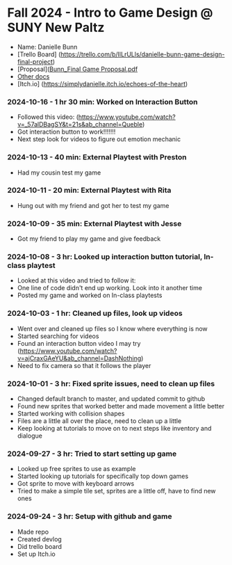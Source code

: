# Fall 2024 - Intro to Game Design @ SUNY New Paltz
* Name: Danielle Bunn
* [Trello Board] (https://trello.com/b/IlLrULls/danielle-bunn-game-design-final-project)
* [Proposal]([Bunn_Final Game Proposal.pdf](https://github.com/user-attachments/files/17121769/Bunn_Final.Game.Proposal.pdf)
* [Other docs](todo)
* [Itch.io] (https://simplydanielle.itch.io/echoes-of-the-heart)

### 2024-10-16 - 1 hr 30 min: Worked on Interaction Button
* Followed this video: (https://www.youtube.com/watch?v=_57alDBagSY&t=21s&ab_channel=Queble)
* Got interaction button to work!!!!!!!
* Next step look for videos to figure out emotion mechanic

### 2024-10-13 - 40 min: External Playtest with Preston
* Had my cousin test my game

### 2024-10-11 - 20 min: External Playtest with Rita
* Hung out with my friend and got her to test my game


### 2024-10-09 - 35 min: External Playtest with Jesse
* Got my friend to play my game and give feedback

### 2024-10-08 - 3 hr: Looked up interaction button tutorial, In-class playtest
* Looked at this video and tried to follow it:
* One line of code didn't end up working. Look into it another time
* Posted my game and worked on In-class playtests

### 2024-10-03 - 1 hr: Cleaned up files, look up videos
* Went over and cleaned up files so I know where everything is now
* Started searching for videos
* Found an interaction button video I may try (https://www.youtube.com/watch?v=ajCraxGAeYU&ab_channel=DashNothing)
* Need to fix camera so that it follows the player

### 2024-10-01 - 3 hr: Fixed sprite issues, need to clean up files
* Changed default branch to master, and updated commit to github
* Found new sprites that worked better and made movement a little better
* Started working with collision shapes
* Files are a little all over the place, need to clean up a little
* Keep looking at tutorials to move on to next steps like inventory and dialogue

### 2024-09-27 - 3 hr: Tried to start setting up game
* Looked up free sprites to use as example
* Started looking up tutorials for specifically top down games
* Got sprite to move with keyboard arrows
* Tried to make a simple tile set, sprites are a little off, have to find new ones

### 2024-09-24 - 3 hr: Setup with github and game
* Made repo
* Created devlog
* Did trello board
* Set up Itch.io
